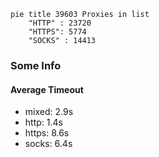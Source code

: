 
```mermaid
pie title 39603 Proxies in list
    "HTTP" : 23720
    "HTTPS": 5774
    "SOCKS" : 14413
```

### Some Info
#### Average Timeout

- mixed: 2.9s
- http: 1.4s
- https: 8.6s
- socks: 6.4s
